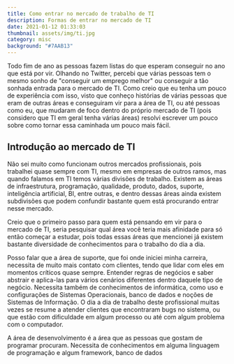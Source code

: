 ```yaml
---
title: Como entrar no mercado de trabalho de TI
description: Formas de entrar no mercado de TI
date: 2021-01-12 01:33:03
thumbnail: assets/img/ti.jpg
category: misc
background: "#7AAB13"
---
```

Todo fim de ano as pessoas fazem listas do que esperam conseguir no ano que está por vir. Olhando no Twitter, percebi que várias pessoas tem o mesmo sonho de "conseguir um emprego melhor" ou conseguir a tão sonhada entrada para o mercado de TI. Como creio que eu tenha um pouco de experiência com isso, visto que conheço histórias de várias pessoas que eram de outras áreas e conseguiram vir para a área de TI, ou até pessoas como eu, que mudaram de foco dentro do próprio mercado de TI (pois considero que TI em geral tenha várias áreas) resolvi escrever um pouco sobre como tornar essa caminhada um pouco mais fácil.

## Introdução ao mercado de TI

Não sei muito como funcionam outros mercados profissionais, pois trabalhei quase sempre com TI, mesmo em empresas de outros ramos, mas quando falamos em TI temos várias divisões de trabalho. Existem as áreas de infraestrutura, programação, qualidade, produto, dados, suporte, inteligência artificial, BI, entre outras, e dentro dessas áreas ainda existem subdivisões que podem confundir bastante quem está procurando entrar nesse mercado.

Creio que o primeiro passo para quem está pensando em vir para o mercado de TI, seria pesquisar qual área você teria mais afinidade para só então começar a estudar, pois todas essas áreas que mencionei já existem bastante diversidade de conhecimentos para o trabalho do dia a dia. 

Posso falar que a área de suporte, que foi onde iniciei minha carreira, necessita de muito mais contato com clientes, tendo que lidar com eles em momentos críticos quase sempre. Entender regras de negócios e saber abstrair e aplica-las para vários cenários diferentes dentro daquele tipo de negócio. Necessita também de conhecimentos de informática, como uso e configurações de Sistemas Operacionais, banco de dados e noções de Sistemas de Informação. O dia a dia de trabalho deste profissional muitas vezes se resume a atender clientes que encontraram bugs no sistema, ou que estão com dificuldade em algum processo ou até com algum problema com o computador.

A área de desenvolvimento é a área que as pessoas que gostam de programar procuram. Necessita de conhecimentos em alguma linguagem de programação e algum framework, banco de dados